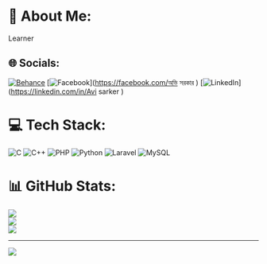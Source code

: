 # 💫 About Me:
Learner


## 🌐 Socials:
[![Behance](https://img.shields.io/badge/Behance-1769ff?logo=behance&logoColor=white)](https://behance.net/Aviii) [![Facebook](https://img.shields.io/badge/Facebook-%231877F2.svg?logo=Facebook&logoColor=white)](https://facebook.com/অভি সরকার ) [![LinkedIn](https://img.shields.io/badge/LinkedIn-%230077B5.svg?logo=linkedin&logoColor=white)](https://linkedin.com/in/Avi sarker  ) 

# 💻 Tech Stack:
![C](https://img.shields.io/badge/c-%2300599C.svg?style=for-the-badge&logo=c&logoColor=white) ![C++](https://img.shields.io/badge/c++-%2300599C.svg?style=for-the-badge&logo=c%2B%2B&logoColor=white) ![PHP](https://img.shields.io/badge/php-%23777BB4.svg?style=for-the-badge&logo=php&logoColor=white) ![Python](https://img.shields.io/badge/python-3670A0?style=for-the-badge&logo=python&logoColor=ffdd54) ![Laravel](https://img.shields.io/badge/laravel-%23FF2D20.svg?style=for-the-badge&logo=laravel&logoColor=white) ![MySQL](https://img.shields.io/badge/mysql-4479A1.svg?style=for-the-badge&logo=mysql&logoColor=white)
# 📊 GitHub Stats:
![](https://github-readme-stats.vercel.app/api?username=Avi320385&theme=dark&hide_border=false&include_all_commits=false&count_private=false)<br/>
![](https://github-readme-streak-stats.herokuapp.com/?user=Avi320385&theme=dark&hide_border=false)<br/>
![](https://github-readme-stats.vercel.app/api/top-langs/?username=Avi320385&theme=dark&hide_border=false&include_all_commits=false&count_private=false&layout=compact)

---
[![](https://visitcount.itsvg.in/api?id=Avi320385&icon=0&color=0)](https://visitcount.itsvg.in)

<!-- Proudly created with GPRM ( https://gprm.itsvg.in ) -->
